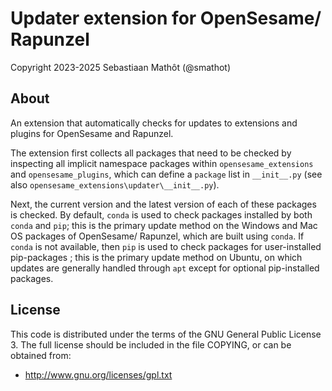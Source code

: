 # Updater extension for OpenSesame/ Rapunzel

Copyright 2023-2025 Sebastiaan Mathôt (@smathot)


## About

An extension that automatically checks for updates to extensions and plugins for OpenSesame and Rapunzel.

The extension first collects all packages that need to be checked by inspecting all implicit namespace packages within `opensesame_extensions` and `opensesame_plugins`, which can define a `package` list in `__init__.py` (see also `opensesame_extensions\updater\__init__.py`).

Next, the current version and the latest version of each of these packages is checked. By default, `conda` is used to check packages installed by both `conda` and `pip`; this is the primary update method on the Windows and Mac OS packages of OpenSesame/ Rapunzel, which are built using `conda`. If `conda` is not available, then `pip` is used to check packages for user-installed pip-packages ; this is the primary update method on Ubuntu, on which updates are generally handled through `apt` except for optional pip-installed packages.

## License

This code is distributed under the terms of the GNU General Public License 3. The full license should be included in the file COPYING, or can be obtained from:

- <http://www.gnu.org/licenses/gpl.txt>
